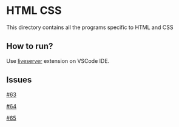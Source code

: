 # HTML CSS

This directory contains all the programs specific to HTML and CSS


## How to run?

Use [liveserver](https://marketplace.visualstudio.com/items?itemName=ritwickdey.LiveServer) extension on VSCode IDE.

## Issues 

[#63](https://github.com/dscmbcet/hacktoberfest-2021/issues/63)

[#64](https://github.com/dscmbcet/hacktoberfest-2021/issues/64)

[#65](https://github.com/dscmbcet/hacktoberfest-2021/issues/65)
